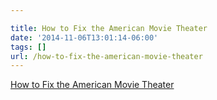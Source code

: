 ```yaml
---

title: How to Fix the American Movie Theater
date: '2014-11-06T13:01:14-06:00'
tags: []
url: /how-to-fix-the-american-movie-theater
---
```

<a href="http://www.nerve.com/entertainment/how-to-fix-the-american-movie-theater">How to Fix the American Movie Theater</a><br/>

